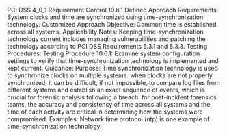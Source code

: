 PCI DSS 4_0_1 Requirement Control 10.6.1 Defined Approach Requirements: System clocks and time are synchronized using time-synchronization technology. Customized Approach Objective: Common time is established across all systems. Applicability Notes: Keeping time-synchronization technology current includes managing vulnerabilities and patching the technology according to PCI DSS Requirements 6.3.1 and 6.3.3. Testing Procedures: Testing Procedure 10.6.1: Examine system configuration settings to verify that time-synchronization technology is implemented and kept current. Guidance: Purpose: Time synchronization technology is used to synchronize clocks on multiple systems. when clocks are not properly synchronized, it can be difficult, if not impossible, to compare log files from different systems and establish an exact sequence of events, which is crucial for forensic analysis following a breach. for post-incident forensics teams, the accuracy and consistency of time across all systems and the time of each activity are critical in determining how the systems were compromised. Examples: Network time protocol (ntp) is one example of time-synchronization technology.